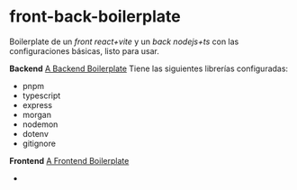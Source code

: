# front-back-boilerplate
Boilerplate de un *front react+vite* y un *back nodejs+ts* con las configuraciones básicas, listo para usar.

**Backend**
[A Backend Boilerplate](backend)
Tiene las siguientes librerías configuradas:
- pnpm
- typescript
- express
- morgan
- nodemon
- dotenv
- gitignore

**Frontend**
[A Frontend Boilerplate]((frontend))

- 